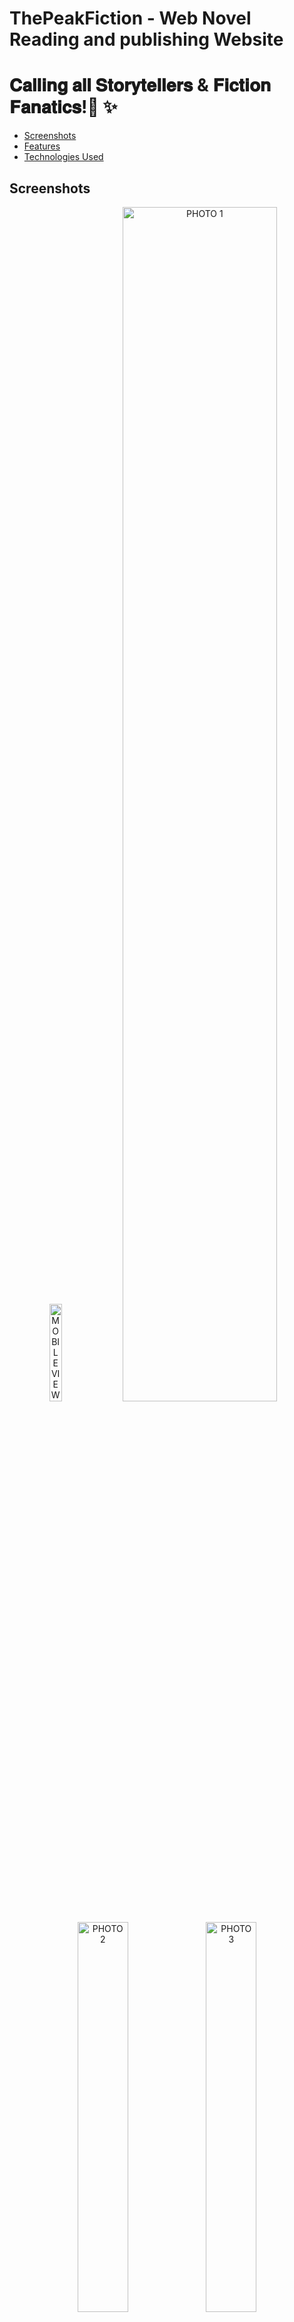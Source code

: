 # ThePeakFiction - Web Novel Reading and publishing Website
# 𝐂𝐚𝐥𝐥𝐢𝐧𝐠 𝐚𝐥𝐥 𝐒𝐭𝐨𝐫𝐲𝐭𝐞𝐥𝐥𝐞𝐫𝐬 & 𝐅𝐢𝐜𝐭𝐢𝐨𝐧 𝐅𝐚𝐧𝐚𝐭𝐢𝐜𝐬!🚀 ✨ 

- [Screenshots](#screenshots)
- [Features](#features)
- [Technologies Used](#technologies-used)


## Screenshots

<p align="center">
  <img src="https://github.com/GiriKrishnap/ThePeakFiction-version-2/assets/127300656/94211989-078a-4bc9-ab74-c8eb6489dabf" alt="MOBILE VIEW" width="20%" />
  <img src="https://github.com/GiriKrishnap/ThePeakFiction-version-2/assets/127300656/76936bde-029a-4d79-950a-7e9b4d66cdca" alt="PHOTO 1" width="70%" />
</p>

<p align="center">
  <img src="https://github.com/GiriKrishnap/ThePeakFiction-version-2/assets/127300656/f7617bde-9184-4730-85b9-356d9e879a9c" alt="PHOTO 2" width="40%" />
  <img src="https://github.com/GiriKrishnap/ThePeakFiction-version-2/assets/127300656/f28ac1ed-0bbc-4476-8089-33752dc96c6d" alt="PHOTO 3" width="40%" />
</p>



## Features

- User Authentication, Authorization and protected route with jwt
- Beautiful interface for best user Experience
  
- > author side - -
- Novel Management for Authors (CRUD Operations) 
- Chapter Management for Authors (CRUD Operations)
- scheduled upload for novel
  
- > reader side - -
- mobile responsive Reading Interface for Readers
- community for novels for chatting with fellow readers
- Commenting and Rating System with features like spolier tag, sicker and image share
  
- > admin side - -
- Novel block and unblock
- Readers/Authors block and unbloack
- reject and approve new novels
- novel status

## Technologies and Modules Used

  - React
  - React Router
  - CSS/Tailwind css
  - Mui
    
  - Node.js
  - Express
  - MongoDB

  - Cloudinary
  - Socket.io
  - Disqus
  - google-oauth2
  - Agenta
  - nodeMailer
  - Multer
  - JWT



Visit 𝑻𝒉𝒆𝑷𝒆𝒂𝒌𝑭𝒊𝒄𝒕𝒊𝒐𝒏 today and be a part of the story!
 > Live Page - https://the-peak-fiction-version-2.vercel.app/
